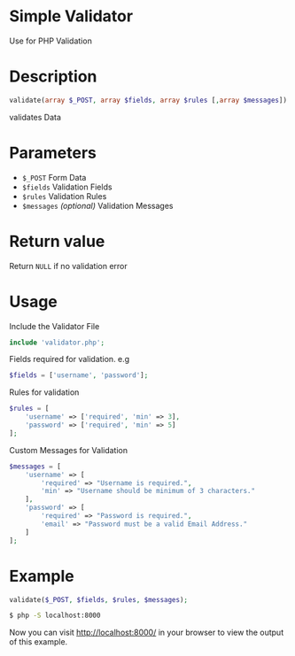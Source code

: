 # Simple Validator
Use for PHP Validation

# Description
```php
validate(array $_POST, array $fields, array $rules [,array $messages]) :array
```
validates Data

# Parameters
<ul>
    <li><code>$_POST</code> Form Data</li>
    <li><code>$fields</code> Validation Fields</li>
    <li><code>$rules</code> Validation Rules</li>
    <li><code>$messages</code> <i>(optional)</i> Validation Messages</li>
</ul>

# Return value
Return <code>NULL</code> if no validation error

# Usage

Include the Validator File
```php
include 'validator.php';
```

Fields required for validation. e.g
```php 
$fields = ['username', 'password'];
```

Rules for validation
```php
$rules = [
    'username' => ['required', 'min' => 3],
    'password' => ['required', 'min' => 5]
];
```

Custom Messages for Validation
```php 
$messages = [
    'username' => [
        'required' => "Username is required.",
        'min' => "Username should be minimum of 3 characters."
    ],
    'password' => [
        'required' => "Password is required.",
        'email' => "Password must be a valid Email Address."
    ]
];
```


# Example

```php
validate($_POST, $fields, $rules, $messages);
```

```bash
$ php -S localhost:8000
```
Now you can visit [http://localhost:8000/](http://localhost:8000/) in your browser to view the output of this example.

